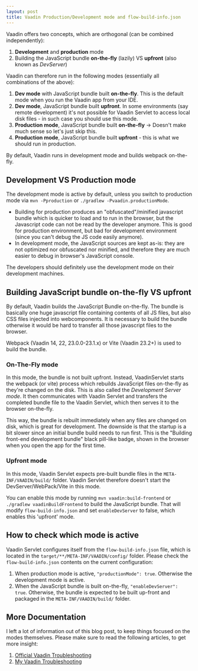 ```yaml
---
layout: post
title: Vaadin Production/Development mode and flow-build-info.json
---
```


Vaadin offers two concepts, which are orthogonal (can be combined independently):

1. **Development** and **production** mode
2. Building the JavaScript bundle **on-the-fly** (lazily) VS **upfront** (also known as *DevServer*)

Vaadin can therefore run in the following modes (essentially all combinations of the above):

1. **Dev mode** with JavaScript bundle built **on-the-fly**. This is the default mode when you run the Vaadin app from your IDE.
2. **Dev mode**, JavaScript bundle built **upfront**. In some environments (say remote development) it's not possible for Vaadin Servlet
   to access local disk files - in such case you should use this mode.
3. **Production mode**, JavaScript bundle built **on-the-fly** -> Doesn't make much sense so let's just skip this.
4. **Production mode**, JavaScript bundle built **upfront** - this is what we should run in production.

By default, Vaadin runs in development mode and builds webpack on-the-fly.

## Development VS Production mode

The development mode is active by default, unless you switch to production mode via `mvn -Pproduction`
or `./gradlew -Pvaadin.productionMode`.

* Building for production produces an "obfuscated"/minified javascript bundle which is quicker to load and to run in the browser,
  but the Javascript code can not be read by the developer anymore. This is good for production environment,
  but bad for development environment (since you can't debug the JS code easily anymore).
* In development mode, the JavaScript sources are kept as-is: they are not optimized nor obfuscated nor minified,
  and therefore they are much easier to debug in browser's JavaScript console.

The developers should definitely use the development mode on their development machines.

## Building JavaScript bundle on-the-fly VS upfront

By default, Vaadin builds the JavaScript Bundle on-the-fly. The bundle is basically one huge javascript
file containing contents of all JS files, but also CSS files injected into webcomponents.
It is necessary to build the bundle otherwise it would be hard to transfer all those javascript files to the browser.

Webpack (Vaadin 14, 22, 23.0.0-23.1.x) or Vite (Vaadin 23.2+) is used to build the bundle.

### On-The-Fly mode

In this mode, the bundle is not built upfront. Instead, VaadinServlet starts the webpack (or vite) process
which rebuilds JavaScript files on-the-fly as they're changed on the disk. This is also called the
*Development Server mode*. It then communicates with Vaadin Servlet
and transfers the completed bundle file to the Vaadin Servlet, which then serves it to the browser on-the-fly.

This way, the bundle is rebuilt immediately when any files are changed on disk, which is great for development.
The downside is that the startup is a bit slower since an initial bundle build needs to run first.
This is the "Building front-end development bundle" black pill-like badge, shown in the browser when you open
the app for the first time.

### Upfront mode

In this mode, Vaadin Servlet expects pre-built bundle files in the `META-INF/VAADIN/build/` folder.
Vaadin Servlet therefore doesn't start the DevServer/WebPack/Vite in this mode.

You can enable this mode by running `mvn vaadin:build-frontend` or `./gradlew vaadinBuildFrontend` to build the JavaScript bundle.
That will modify `flow-build-info.json` and set `enableDevServer` to false, which enables this 'upfront' mode.

## How to check which mode is active

Vaadin Servlet configures itself from the `flow-build-info.json` file, which is located in the `target/**/META-INF/VAADIN/config/` folder.
Please check the `flow-build-info.json` contents on the current configuration:

1. When production mode is active, `"productionMode": true`. Otherwise the development mode is active.
2. When the JavaScript bundle is built on-the-fly, `"enableDevServer": true`. Otherwise, the bundle is expected
   to be built up-front and packaged in the `META-INF/VAADIN/build/` folder.

## More Documentation

I left a lot of information out of this blog post, to keep things focused on the modes themselves.
Please make sure to read the following articles, to get more insight:

1. [Official Vaadin Troubleshooting](https://vaadin.com/docs/latest/production/troubleshooting)
2. [My Vaadin Troubleshooting](../Vaadin-troubleshooting/)
